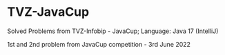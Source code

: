 # TVZ-JavaCup
Solved Problems from TVZ-Infobip - JavaCup; Language: Java 17 (IntelliJ)

1st and 2nd problem from JavaCup competition - 3rd June 2022
